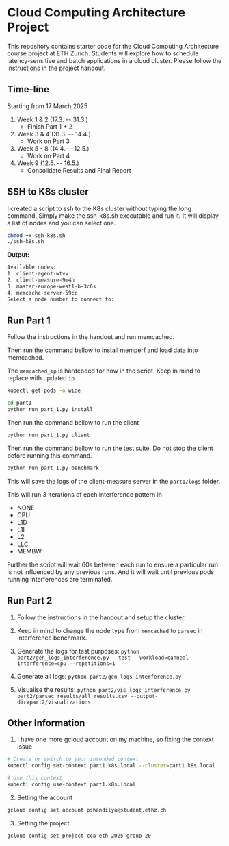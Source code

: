 # Cloud Computing Architecture Project

This repository contains starter code for the Cloud Computing Architecture course project at ETH Zurich. Students will explore how to schedule latency-sensitive and batch applications in a cloud cluster. Please follow the instructions in the project handout.

## Time-line

Starting from 17 March 2025

1. Week 1 & 2 (17.3. -- 31.3.)
   - Finish Part 1 + 2
2. Week 3 & 4 (31.3. -- 14.4.)
   - Work on Part 3
3. Week 5 - 8 (14.4. -- 12.5.)
   - Work on Part 4
4. Week 9 (12.5. -- 16.5.)
   - Consolidate Results and Final Report

## SSH to K8s cluster

I created a script to ssh to the K8s cluster without typing the long command.
Simply make the ssh-k8s.sh executable and run it. It will display a list of nodes and you can select one.

```bash
chmod +x ssh-k8s.sh
./ssh-k8s.sh
```

**Output:**

```bash
Available nodes:
1. client-agent-wtvv
2. client-measure-9m4h
3. master-europe-west1-b-3c6s
4. memcache-server-59cc
Select a node number to connect to:
```

## Run Part 1

Follow the instructions in the handout and run memcached.

Then run the command bellow to install memperf and load data into memcached.

The `memcached_ip` is hardcoded for now in the script. Keep in mind to replace with updated `ip`

```bash
kubectl get pods -o wide
```

```bash
cd part1
python run_part_1.py install
```

Then run the command bellow to run the client

```bash
python run_part_1.py client
```

Then run the command bellow to run the test suite. Do not stop the client before running this command.

```bash
python run_part_1.py benchmark
```

This will save the logs of the client-measure server in the `part1/logs` folder.

This will run 3 iterations of each interference pattern in

- NONE
- CPU
- L1D
- L1I
- L2
- LLC
- MEMBW

Further the script will wait 60s between each run to ensure a particular run is not influenced by any previous runs. And it will wait until previous pods running interferences are terminated.

## Run Part 2

1. Follow the instructions in the handout and setup the cluster.

2. Keep in mind to change the node type from `memcached` to `parsec` in interference benchmark.

3. Generate the logs for test purposes: `python part2/gen_logs_interference.py --test --workload=canneal --interference=cpu --repetitions=1`

4. Generate all logs: `python part2/gen_logs_interference.py`

4. Visualise the results: `python part2/vis_logs_interference.py part2/parsec_results/all_results.csv --output-dir=part2/visualizations`


## Other Information

1. I have one more gcloud account on my machine, so fixing the context issue

```bash
# Create or switch to your intended context
kubectl config set-context part1.k8s.local --cluster=part1.k8s.local

# Use this context
kubectl config use-context part1.k8s.local
```

2. Setting the account

```bash
gcloud config set account pshandilya@student.ethz.ch
```

3. Setting the project

```bash
gcloud config set project cca-eth-2025-group-20
```
